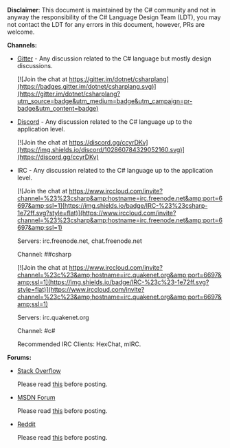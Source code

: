 **Disclaimer**: This document is maintained by the C# community and not in anyway the responsibility of the C# Language Design Team (LDT), you may not contact the LDT for any errors in this document, however, PRs are welcome. 

**Channels:**

- [Gitter](https://gitter.im/dotnet/csharplang) - Any discussion related to the C# language but mostly design discussions.

    [![Join the chat at https://gitter.im/dotnet/csharplang](https://badges.gitter.im/dotnet/csharplang.svg)](https://gitter.im/dotnet/csharplang?utm_source=badge&utm_medium=badge&utm_campaign=pr-badge&utm_content=badge)

- [Discord](https://discord.gg/ccyrDKv) - Any discussion related to the C# language up to the application level.

    [![Join the chat at https://discord.gg/ccyrDKv](https://img.shields.io/discord/102860784329052160.svg)](https://discord.gg/ccyrDKv)

- IRC - Any discussion related to the C# language up to the application level.

    [![Join the chat at https://www.irccloud.com/invite?channel=%23%23csharp&amp;hostname=irc.freenode.net&amp;port=6697&amp;ssl=1](https://img.shields.io/badge/IRC-%23%23csharp-1e72ff.svg?style=flat)](https://www.irccloud.com/invite?channel=%23%23csharp&amp;hostname=irc.freenode.net&amp;port=6697&amp;ssl=1) 

    Servers: irc.freenode.net, chat.freenode.net
    
    Channel: ##csharp

    [![Join the chat at https://www.irccloud.com/invite?channel=%23c%23&amp;hostname=irc.quakenet.org&amp;port=6697&amp;ssl=1](https://img.shields.io/badge/IRC-%23c%23-1e72ff.svg?style=flat)](https://www.irccloud.com/invite?channel=%23c%23&amp;hostname=irc.quakenet.org&amp;port=6697&amp;ssl=1) 

    Servers: irc.quakenet.org
    
    Channel: #c#

    Recommended IRC Clients: HexChat, mIRC.

**Forums:**

- [Stack Overflow](https://stackoverflow.com)

    Please read [this](https://stackoverflow.com/help/dont-ask) before posting.

- [MSDN Forum](https://social.msdn.microsoft.com/Forums/vstudio/en-US/home?forum=csharpgeneral)

    Please read [this](https://social.msdn.microsoft.com/Forums/vstudio/en-US/df14dc5f-982b-4676-b767-6123c8a90495/where-is-the-correct-place-to-make-posts-regarding-aspnet-sql-or-another-topic-that-is-not-related?forum=csharpgeneral) before posting.

- [Reddit](https://www.reddit.com/r/csharp/)

    Please read [this](https://www.reddit.com/r/csharp/comments/3xn6sm/welcome_to_rcsharp_read_this_post_before) before posting.
